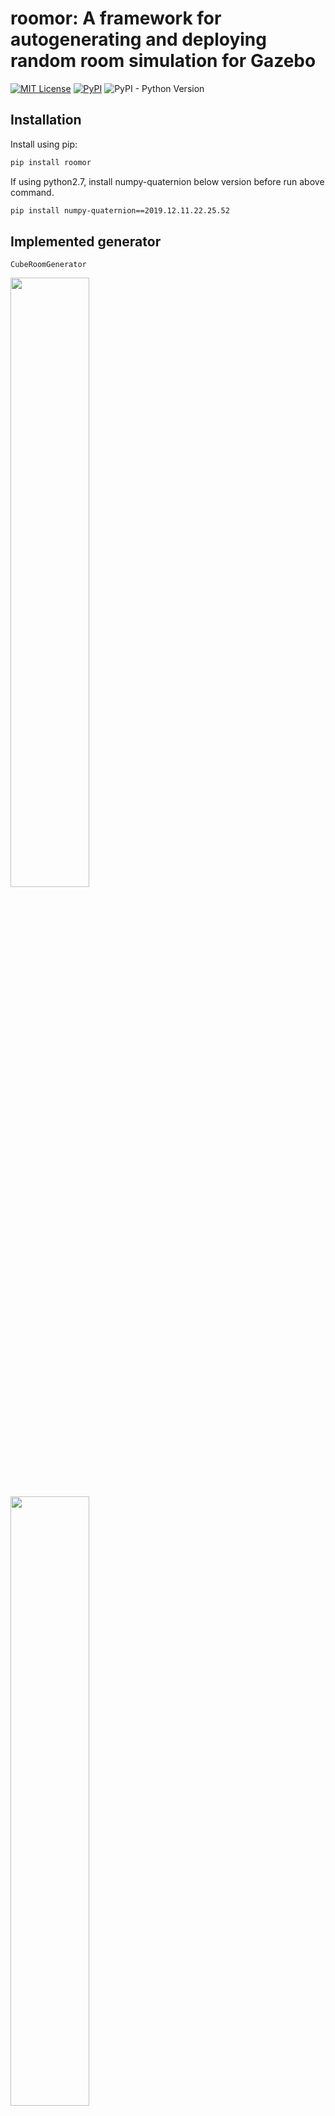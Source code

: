 # roomor: A framework for autogenerating and deploying random room simulation for Gazebo

[![MIT License](https://img.shields.io/badge/license-MIT-green)](https://github.com/wwwshwww/roomor/blob/master/LICENSE)
[![PyPI](https://img.shields.io/pypi/v/roomor)](https://pypi.org/project/roomor/)
![PyPI - Python Version](https://shields.io/pypi/pyversions/roomor)

## Installation

Install using pip:

```bash
pip install roomor
```

If using python2.7, install numpy-quaternion below version before run above command.

```bash
pip install numpy-quaternion==2019.12.11.22.25.52
```

## Implemented generator

 `CubeRoomGenerator`

<img src='https://user-images.githubusercontent.com/41321650/121756680-f059ae80-cb55-11eb-92ac-95700c779590.png' width=50%>
<img src='https://user-images.githubusercontent.com/41321650/121756698-fbacda00-cb55-11eb-939f-fc542fae5e51.png' width=50%>

## Usage

See example ipynb in `example/`.
